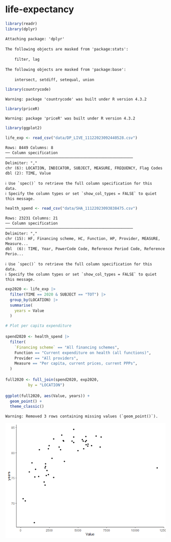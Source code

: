 life-expectancy
================

``` r
library(readr)
library(dplyr)
```


    Attaching package: 'dplyr'

    The following objects are masked from 'package:stats':

        filter, lag

    The following objects are masked from 'package:base':

        intersect, setdiff, setequal, union

``` r
library(countrycode)
```

    Warning: package 'countrycode' was built under R version 4.3.2

``` r
library(priceR)
```

    Warning: package 'priceR' was built under R version 4.3.2

``` r
library(ggplot2)
```

``` r
life_exp <- read_csv("data/DP_LIVE_11122023092440528.csv")
```

    Rows: 8449 Columns: 8
    ── Column specification ────────────────────────────────────────────────────────
    Delimiter: ","
    chr (6): LOCATION, INDICATOR, SUBJECT, MEASURE, FREQUENCY, Flag Codes
    dbl (2): TIME, Value

    ℹ Use `spec()` to retrieve the full column specification for this data.
    ℹ Specify the column types or set `show_col_types = FALSE` to quiet this message.

``` r
health_spend <- read_csv("data/SHA_11122023093838475.csv")
```

    Rows: 23231 Columns: 21
    ── Column specification ────────────────────────────────────────────────────────
    Delimiter: ","
    chr (15): HF, Financing scheme, HC, Function, HP, Provider, MEASURE, Measure...
    dbl  (6): TIME, Year, PowerCode Code, Reference Period Code, Reference Perio...

    ℹ Use `spec()` to retrieve the full column specification for this data.
    ℹ Specify the column types or set `show_col_types = FALSE` to quiet this message.

``` r
exp2020 <- life_exp |> 
  filter(TIME == 2020 & SUBJECT == "TOT") |> 
  group_by(LOCATION) |> 
  summarise(
    years = Value
  )
```

``` r
# Plot per capita expenditure

spend2020 <- health_spend |> 
  filter(
    `Financing scheme` == "All financing schemes",
    Function == "Current expenditure on health (all functions)",
    Provider == "All providers",
    Measure == "Per capita, current prices, current PPPs",
  )

full2020 <- full_join(spend2020, exp2020,
          by = "LOCATION")

ggplot(full2020, aes(Value, years)) +
  geom_point() +
  theme_classic()
```

    Warning: Removed 3 rows containing missing values (`geom_point()`).

![](figs/unnamed-chunk-4-1.png)
